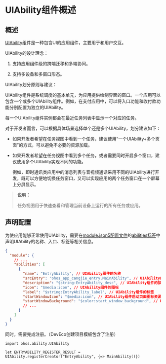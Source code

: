 # UIAbility组件概述

## 概述

[UIAbility](../../../API_Reference/source_zh_cn/apis/AbilityKit/cj-apis-ability.md#class-uiability)组件是一种包含UI的应用组件，主要用于和用户交互。

UIAbility的设计理念：

1. 支持应用组件级的跨端迁移和多端协同。

2. 支持多设备和多窗口形态。

UIAbility划分原则与建议：

UIAbility组件是系统调度的基本单元，为应用提供绘制界面的窗口。一个应用可以包含一个或多个UIAbility组件。例如，在支付应用中，可以将入口功能和收付款功能分别配置为独立的UIAbility。

每一个UIAbility组件实例都会在最近任务列表中显示一个对应的任务。

对于开发者而言，可以根据具体场景选择单个还是多个UIAbility，划分建议如下：

- 如果开发者希望在任务视图中看到一个任务，建议使用“一个UIAbility+多个页面”的方式，可以避免不必要的资源加载。
- 如果开发者希望在任务视图中看到多个任务，或者需要同时开启多个窗口，建议使用多个UIAbility实现不同的功能。

   例如，即时通讯类应用中的消息列表与音视频通话采用不同的UIAbility进行开发，既可以方便地切换任务窗口，又可以实现应用的两个任务窗口在一个屏幕上分屏显示。

> **说明：**
>
> 任务视图用于快速查看和管理当前设备上运行的所有任务或应用。

## 声明配置

为使应用能够正常使用UIAbility，需要在[module.json5配置文件](../cj-start/basic-knowledge/module-configuration-file.md)的[abilities标签](../cj-start/basic-knowledge/module-configuration-file.md#abilities标签)中声明UIAbility的名称、入口、标签等相关信息。

```json
{
  "module": {
    // ...
    "abilities": [
      {
        "name": "EntryAbility", // UIAbility组件的名称
        "srcEntry": "ohos_app_cangjie_entry.MainAbility", // UIAbility组件的代码路径
        "description": "$string:EntryAbility_desc", // UIAbility组件的描述信息
        "icon": "$media:icon", // UIAbility组件的图标
        "label": "$string:EntryAbility_label", // UIAbility组件的标签
        "startWindowIcon": "$media:icon", // UIAbility组件启动页面图标资源文件的索引
        "startWindowBackground": "$color:start_window_background", // UIAbility组件启动页面背景颜色资源文件的索引
        // ...
      }
    ]
  }
}
```

同时，需要完成注册。（DevEco创建项目模板包含了注册）

<!-- compile -->

```cangjie
import ohos.ability.UIAbility

let ENTRYABILITY_REGISTER_RESULT = UIAbility.registerCreator("EntryAbility", {=> MainAbility()})
```
